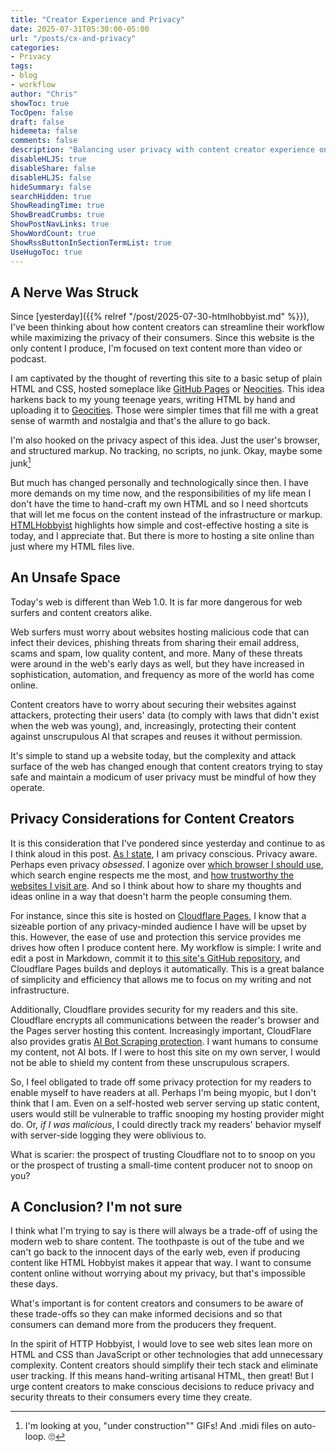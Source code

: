 ```yaml
---
title: "Creator Experience and Privacy"
date: 2025-07-31T05:30:00-05:00
url: "/posts/cx-and-privacy"
categories:
- Privacy
tags:
- blog
- workflow
author: "Chris"
showToc: true
TocOpen: false
draft: false
hidemeta: false
comments: false
description: "Balancing user privacy with content creator experience on the modern web is a worthy challenge."
disableHLJS: true 
disableShare: false
disableHLJS: false
hideSummary: false
searchHidden: true
ShowReadingTime: true
ShowBreadCrumbs: true
ShowPostNavLinks: true
ShowWordCount: true
ShowRssButtonInSectionTermList: true
UseHugoToc: true
---
```

## A Nerve Was Struck

Since [yesterday]({{% relref "/post/2025-07-30-htmlhobbyist.md" %}}), I've been
thinking about how content creators can streamline their workflow while
maximizing the privacy of their consumers. Since this website is the only
content I produce, I'm focused on text content more than video or podcast.

I am captivated by the thought of reverting this site to a basic setup of plain
HTML and CSS, hosted someplace like [GitHub Pages](https://pages.github.com/) or
[Neocities](https://neocities.org/). This idea harkens back to my young teenage
years, writing HTML by hand and uploading it to
[Geocities](https://en.wikipedia.org/wiki/GeoCities). Those were simpler times
that fill me with a great sense of warmth and nostalgia and that's the allure to
go back.

I'm also hooked on the privacy aspect of this idea. Just the user's
browser, and structured markup. No tracking, no scripts, no junk. Okay, maybe
some junk[^1]

But much has changed personally and technologically since then. I have more
demands on my time now, and the responsibilities of my life mean I don't have
the time to hand-craft my own HTML and so I need shortcuts that
will let me focus on the content instead of the infrastructure or markup.
[HTMLHobbyist](https://htmlhobbyist.com/) highlights how simple and
cost-effective hosting a site is today, and I appreciate that. But there is more
to hosting a site online than just where my HTML files live.

## An Unsafe Space

Today's web is different than Web 1.0. It is far more dangerous for web surfers
and content creators alike.

Web surfers must worry about websites hosting malicious code that can infect their
devices, phishing threats from sharing their email address, scams and spam, low
quality content, and more. Many of these threats were around in the web's early
days as well, but they have increased in sophistication, automation, and
frequency as more of the world has come online.

Content creators have to worry about securing their websites against attackers,
protecting their users' data (to comply with laws that didn't exist when the web
was young), and, increasingly, protecting their content against unscrupulous AI
that scrapes and reuses it without permission.

It's simple to stand up a website today, but the complexity and attack surface of
the web has changed enough that content creators trying to stay safe and
maintain a modicum of user privacy must be mindful of how they operate.

## Privacy Considerations for Content Creators

It is this consideration that I've pondered since yesterday and continue to as I
think aloud in this post. [As I state](https://www.chrislockard.net/privacy/),
I am privacy conscious. Privacy aware. Perhaps even privacy *obsessed*. I
agonize over [which browser I should
use](https://www.chrislockard.net/posts/fingerprinting-privacy-brave-vs-firefox/),
which search engine respects me the most, and [how trustworthy the websites I
visit are](https://www.chrislockard.net/posts/blacklight-privacy-tool/). And so
I think about how to share my thoughts and ideas online in a way that doesn't
harm the people consuming them.

For instance, since this site is hosted on [Cloudflare
Pages](https://pages.cloudflare.com/), I know that a sizeable portion of any
privacy-minded audience I have will be upset by this.  However, the ease of use
and protection this service provides me drives how often I
produce content here. My workflow is simple: I write and edit a post in
Markdown, commit it to [this site's GitHub
repository](https://github.com/chrislockard/chrislockard.net), and Cloudflare
Pages builds and deploys it automatically. This is a great balance of simplicity
and efficiency that allows me to focus on my writing and not infrastructure.

Additionally, Cloudflare provides security for my readers and this site.
Cloudflare encrypts all communications between the reader's browser and the
Pages server hosting this content. Increasingly important, CloudFlare also
provides gratis [AI Bot Scraping
protection](https://developers.cloudflare.com/bots/concepts/bot/#ai-bots). I
want humans to consume my content, not AI bots. If I were to host this site on
my own server, I would not be able to shield my content from these unscrupulous
scrapers.

So, I feel obligated to trade off some privacy protection for my readers to
enable myself to have readers at all. Perhaps I'm being myopic, but I don't
think that I am. Even on a self-hosted web server serving up static content,
users would still be vulnerable to traffic snooping my hosting provider might
do. Or, *if I was malicious*, I could directly track my readers' behavior myself
with server-side logging they were oblivious to.

What is scarier: the prospect of trusting Cloudflare not to to snoop on you or
the prospect of trusting a small-time content producer not to snoop on you?  

## A Conclusion? I'm not sure

I think what I'm trying to say is there will always be a trade-off of using
the modern web to share content. The toothpaste is out of the tube and we can't
go back to the innocent days of the early web, even if producing content like
HTML Hobbyist makes it appear that way. I want to consume content online without
worrying about my privacy, but that's impossible these days.

What's important is for content creators and consumers to be aware of these
trade-offs so they can make informed decisions and so that consumers can demand
more from the producers they frequent.

In the spirit of HTTP Hobbyist, I would love to see web sites lean more on HTML
and CSS than JavaScript or other technologies that add unnecessary complexity.
Content creators should simplify their tech stack and eliminate user tracking.
If this means hand-writing artisanal HTML, then great! But I urge content
creators to make conscious decisions to reduce privacy and security threats
to their consumers every time they create.

[^1]: I'm looking at you, "under construction"" GIFs! And .midi files on auto-loop. 🙄

